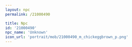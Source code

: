 ```yaml
---
layout: npc
permalink: /21000490

title: Npc
id: '21000490'
npc_name: 'Unknown'
icon_url: 'portrait/mob/21000490_m_chickeggbrown_p.png'
---
```

